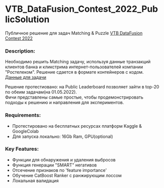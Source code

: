 # VTB_DataFusion_Contest_2022_PublicSolution

Публичное решение для задач Matching & Puzzle [VTB DataFusion Contest 2022](https://ods.ai/tracks/data-fusion-2022-competitions)

### Description:
Необходимо решить Matching задачу, используя данные транзакций клиентов банка и кликстрима интернет-пользователей компании "Ростелеком".
Решение сдается в формате контейнеров с кодом.
[Данные для задачи](https://ods.ai/competitions/data-fusion2022-main-challenge/Dataset)

Решение протестиовано: на Public Leaderboard позволяет зайти в top-20 по обеим задачам(на 01.05.2022). </br>
Фичи представлены самые простые, чтобы продемонстрировать подходы к решению и направления для экспериментов.

### Requirements:
- Протестировано на бесплатных ресурсах платформ Kaggle & GoogleColab
- Для запуска локально: 16Gb Ram, GPU(optional)

### Key Features:
- Функции для обнаружения и удаления выбросов
- Функция генерации "SMART" негативов
- Отсечение признаков по 'feature importance'
- Обучение CatBoost Ranker с ранжирующим лоссом
- Локальная валидация </br>

